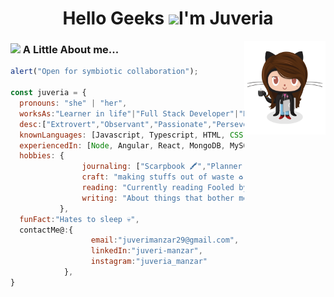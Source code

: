 <h1 align="center">Hello Geeks <img width="30px" src="https://github.com/KKVANONYMOUS/kkvanonymous/blob/master/gifs/Hi.gif">I'm Juveria</h1>
  <img src = "https://github.com/juveria-manzar/juveria-manzar/blob/master/femalecodertocat.png" width = "130" height = "150" align ="right">

 
 ### <img src="https://media.giphy.com/media/VgCDAzcKvsR6OM0uWg/giphy.gif" width="50"> A Little About me...  

```javascript
alert("Open for symbiotic collaboration");

const juveria = {
  pronouns: "she" | "her",
  worksAs:"Learner in life"|"Full Stack Developer"|"BTech 3rd Year Student at Indraprastha University",
  desc:["Extrovert","Observant","Passionate","Perseverant","Very Funny😂"],
  knownLanguages: [Javascript, Typescript, HTML, CSS, Java],
  experiencedIn: [Node, Angular, React, MongoDB, MySQL, Git, Postman],
  hobbies: {            
                journaling: ["Scarpbook 🖍","Planner 📝"], 
                craft: "making stuffs out of waste ♻",
                reading: "Currently reading Fooled by Randomness by Nassim Taleb 📖",
                writing: "About things that bother me ✍"
           },
  funFact:"Hates to sleep 💀",         
  contactMe@:{
                  email:"juverimanzar29@gmail.com",
                  linkedIn:"juveri-manzar",
                  instagram:"juveria_manzar"
            },         
}
```
